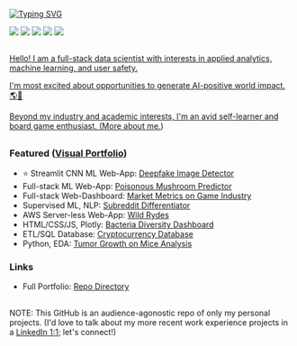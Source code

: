 [![Typing SVG](https://readme-typing-svg.demolab.com?font=Fira+Code&duration=1000&pause=1000&vCenter=true&width=435&lines=Christopher+Denq;Full-stack+Data+Scientist;AI+Safety+Researcher)](https://git.io/typing-svg)

<p align="left">
  <a href="https://www.linkedin.com/in/christopherdenq/"><img src="https://img.shields.io/badge/linkedin-%230077B5.svg?&style=for-the-badge&logo=linkedin&logoColor=white"></a>
  <a href="https://github.com/cdenq"><img src="https://img.shields.io/badge/-Github-333?style=for-the-badge&logo=GitHub&logoColor=white"></a>
  <a href="mailto:christopherdenq@gmail.com"><img src="https://img.shields.io/badge/-Gmail-c14438?style=for-the-badge&logo=Gmail&logoColor=white"></a>
  <a href="https://cdenq.github.io/"><img src="https://img.shields.io/badge/website-343434?style=for-the-badge&logo=About.me&logoColor=white"></a>
  <a href="https://discordapp.com/users/122537517835616257"><img src="https://img.shields.io/badge/Discord-7289DA?style=for-the-badge&logo=discord&logoColor=white">
</p>
  
##

Hello! I am a full-stack data scientist with interests in applied analytics, machine learning, and user safety.

I'm most excited about opportunities to generate AI-positive world impact. 🌎🤖
  
Beyond my industry and academic interests, I'm an avid self-learner and board game enthusiast. ([More about me.](https://cdenq.github.io/subroutes/about-me/interest.html))
  
## 

### **Featured** ([Visual Portfolio](https://cdenq.github.io/index.html#link-projects))
- ⭐ Streamlit CNN ML Web-App: [Deepfake Image Detector](https://github.com/cdenq/deepfake-image-detector)
- Full-stack ML Web-App: [Poisonous Mushroom Predictor](https://github.com/cdenq/mushroom-edibility-predictor)
- Full-stack Web-Dashboard: [Market Metrics on Game Industry](https://github.com/cdenq/web-dashboard-of-video-game-industry) 
- Supervised ML, NLP: [Subreddit Differentiator](https://github.com/cdenq/subreddit-differentiator)
- AWS Server-less Web-App: [Wild Rydes](https://github.com/cdenq/wild-rydes-server-less-web-app)
- HTML/CSS/JS, Plotly: [Bacteria Diversity Dashboard](https://github.com/cdenq/bacteria-diversity-interactive-web-dashboard)
- ETL/SQL Database: [Cryptocurrency Database](https://github.com/cdenq/etl-pipeline-on-crypto-data)
- Python, EDA: [Tumor Growth on Mice Analysis](https://github.com/cdenq/tumor-growth-on-mice-analysis)
  
### **Links**
- Full Portfolio: [Repo Directory](https://github.com/cdenq/my-directory)
  
##
  
NOTE: This GitHub is an audience-agonostic repo of only my personal projects. (I'd love to talk about my more recent work experience projects in a [LinkedIn 1:1](https://www.linkedin.com/in/christopherdenq); let's connect!)
